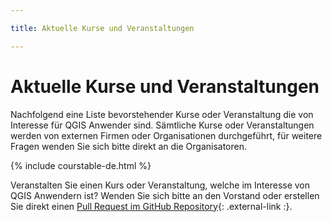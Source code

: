 ```yaml
---

title: Aktuelle Kurse und Veranstaltungen

---
```


# Aktuelle Kurse und Veranstaltungen

Nachfolgend eine Liste bevorstehender Kurse oder Veranstaltung die von Interesse
für QGIS Anwender sind. Sämtliche Kurse oder Veranstaltungen werden von externen
Firmen oder Organisationen durchgeführt, für weitere Fragen wenden Sie sich bitte
direkt an die Organisatoren.

{% include courstable-de.html %}

Veranstalten Sie einen Kurs oder Veranstaltung, welche im Interesse von QGIS
Anwendern ist? Wenden Sie sich bitte an den Vorstand oder erstellen Sie direkt
einen [Pull Request im GitHub Repository](https://github.com/qgis-ch/qgis-ch-website/blob/main/_data/kurse-cours.csv){: .external-link :}.

